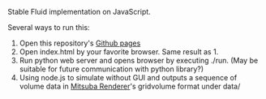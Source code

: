 Stable Fluid implementation on JavaScript.

Several ways to run this:

1. Open this repository's [Github pages](https://sowd.github.io/StableFluidsJS/)
2. Open index.html by your favorite browser. Same result as 1.
3. Run python web server and opens browser by executing ./run. (May be suitable for future communication with python library?)
4. Using node.js to simulate without GUI and outputs a sequence of volume data in [Mitsuba Renderer](https://www.mitsuba-renderer.org/releases/current/documentation.pdf)'s gridvolume format under data/
